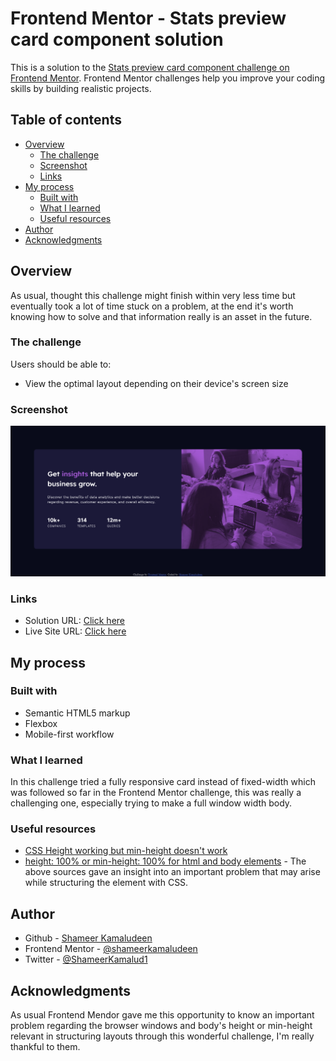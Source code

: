 # Frontend Mentor - Stats preview card component solution

This is a solution to the [Stats preview card component challenge on Frontend Mentor](https://www.frontendmentor.io/challenges/stats-preview-card-component-8JqbgoU62). Frontend Mentor challenges help you improve your coding skills by building realistic projects. 

## Table of contents

- [Overview](#overview)
  - [The challenge](#the-challenge)
  - [Screenshot](#screenshot)
  - [Links](#links)
- [My process](#my-process)
  - [Built with](#built-with)
  - [What I learned](#what-i-learned)
  - [Useful resources](#useful-resources)
- [Author](#author)
- [Acknowledgments](#acknowledgments)

## Overview

As usual, thought this challenge might finish within very less time but eventually took a lot of time stuck on a problem, at the end it's worth knowing how to solve and that information really is an asset in the future.

### The challenge

Users should be able to:

- View the optimal layout depending on their device's screen size

### Screenshot

![](./screenshot.png)

### Links

- Solution URL: [Click here](https://github.com/shameerkamaludeen/stats-preview-card-component)
- Live Site URL: [Click here](https://shameerkamaludeen.github.io/stats-preview-card-component/)

## My process

### Built with

- Semantic HTML5 markup
- Flexbox
- Mobile-first workflow

### What I learned

In this challenge tried a fully responsive card instead of fixed-width which was followed so far in the Frontend Mentor challenge, this was really a challenging one, especially trying to make a full window width body.

### Useful resources

- [CSS Height working but min-height doesn't work](https://stackoverflow.com/a/17969141/3877538)
- [height: 100% or min-height: 100% for html and body elements](https://stackoverflow.com/q/17555682/3877538) - The above sources gave an insight into an important problem that may arise while structuring the element with CSS.

## Author

- Github - [Shameer Kamaludeen](https://github.com/shameerkamaludeen)
- Frontend Mentor - [@shameerkamaludeen](https://www.frontendmentor.io/profile/shameerkamaludeen)
- Twitter - [@ShameerKamalud1](https://twitter.com/ShameerKamalud1)

## Acknowledgments

As usual Frontend Mendor gave me this opportunity to know an important problem regarding the browser windows and body's height or min-height relevant in structuring layouts through this wonderful challenge, I'm really thankful to them. 
